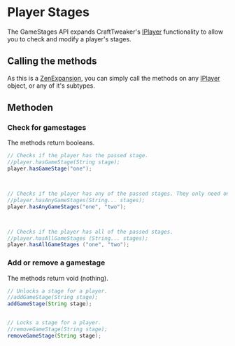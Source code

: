 # Player Stages

The GameStages API expands CraftTweaker's [IPlayer](/Vanilla/Players/IPlayer/) functionality to allow you to check and modify a player's stages.

## Calling the methods

As this is a [ZenExpansion](/Dev_Area/ZenAnnotations/Annotation_ZenExpansion/), you can simply call the methods on any [IPlayer](/Vanilla/Players/IPlayer/) object, or any of it's subtypes.

## Methoden

### Check for gamestages

The methods return booleans.

```java
// Checks if the player has the passed stage.
//player.hasGameStage(String stage);
player.hasGameStage("one");



// Checks if the player has any of the passed stages. They only need one.
//player.hasAnyGameStages(String... stages);
player.hasAnyGameStages("one", "two");



// Checks if the player has all of the passed stages.
//player.hasAllGameStages (String... stages);
player.hasAllGameStages ("one", "two");
```

### Add or remove a gamestage

The methods return void (nothing).

```java
// Unlocks a stage for a player.
//addGameStage(String stage);
addGameStage(String stage);


// Locks a stage for a player.
//removeGameStage(String stage);
removeGameStage(String stage);
```